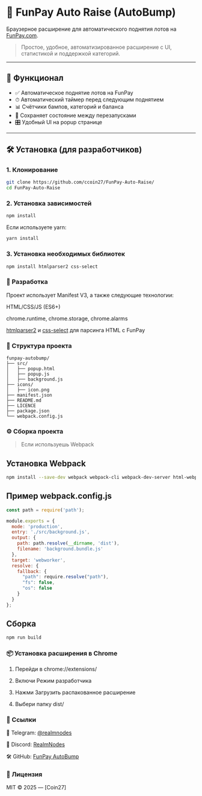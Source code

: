 # 🚀 FunPay Auto Raise (AutoBump)

Браузерное расширение для автоматического поднятия лотов на [FunPay.com](https://funpay.com).

> Простое, удобное, автоматизированное расширение с UI, статистикой и поддержкой категорий.

---

## 🧩 Функционал

- ✅ Автоматическое поднятие лотов на FunPay
- ⏱ Автоматический таймер перед следующим поднятием
- 📊 Счётчики бампов, категорий и баланса
- 💾 Сохраняет состояние между перезапусками
- 🎛 Удобный UI на popup странице

---

## 🛠️ Установка (для разработчиков)

### 1. Клонирование

```bash
git clone https://github.com/ccoin27/FunPay-Auto-Raise/
cd FunPay-Auto-Raise
```

### 2. Установка зависимостей
```bash
npm install
```
Если используете yarn:
```bash
yarn install
```

### 3. Установка необходимых библиотек
```bash
npm install htmlparser2 css-select
```

### 🧪 Разработка
Проект использует Manifest V3, а также следующие технологии:

HTML/CSS/JS (ES6+)

chrome.runtime, chrome.storage, chrome.alarms

[htmlparser2](https://www.npmjs.com/package/htmlparser2) и [css-select](https://www.npmjs.com/package/css-select) для парсинга HTML с FunPay

### 📁 Структура проекта
```
funpay-autobump/
├── src/
│   ├── popup.html
│   ├── popup.js
│   ├── background.js
├── icons/
│   ├── icon.png
├── manifest.json
├── README.md
├── LICENCE
├── package.json
└── webpack.config.js
```

### ⚙️ Сборка проекта
> Если используешь Webpack
## Установка Webpack
```bash
npm install --save-dev webpack webpack-cli webpack-dev-server html-webpack-plugin css-loader style-loader
```
## Пример webpack.config.js
```js
const path = require('path');

module.exports = {
  mode: 'production',
  entry: './src/background.js', 
  output: {
    path: path.resolve(__dirname, 'dist'),
    filename: 'background.bundle.js'
  },
  target: 'webworker', 
  resolve: {
    fallback: {
      "path": require.resolve("path"),
      "fs": false,
      "os": false
    }
  }
};
```
## Сборка
```bash
npm run build
```
### 📦 Установка расширения в Chrome
1. Перейди в chrome://extensions/

2. Включи Режим разработчика

3. Нажми Загрузить распакованное расширение

4. Выбери папку dist/
### 🔗 Ссылки
📢 Telegram: [@realmnodes](https://t.me/realmnodes)

💬 Discord: [RealmNodes](https://discord.gg/f9aKHX8qHB)

🛠 GitHub: [FunPay AutoBump](https://github.com/ccoin27/FunPay-Auto-Raise-AutoBump-/edit/main/README.md)
### 📃 Лицензия
MIT © 2025 — [Coin27]
